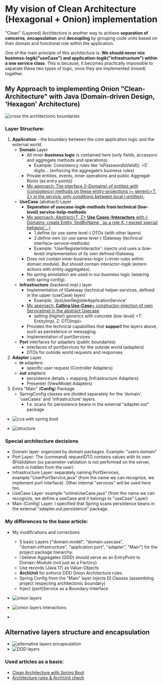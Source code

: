 # My vision of Clean Architecture (Hexagonal + Onion) implementation

"Clean" (Layered) Architecture is another way to achieve <b>separation of concerns</b>, <b>encapsulation</b> and <b>decoupling</b> by grouping code units based on their domain and functional role within the application. 

One of the main principle of this architecture is:
<b>We should never mix business-logik("useCase") and application-logik("infrastructure") within a one service class</b>.
This is because, it becomes practically impossible to separate these two types of logic, once they are implemented (mixed) together.

## My Approach to implementing Onion "Clean-Architecture" with Java (Domain-driven Design, 'Hexagon' Architecture) 
 
![cross the architectonic boundaries](/docs/img/onion1.JPG)


### Layer Structure:
1. <b>Application</b> - the boundary between the core application logic and the external world.
   - <b>Domain</b> Layer
     - All inner-<b>business logic</b> is contained here (only fields, accessors and aggregate methods and operations)
       - Example: Consistency rules like 'isPasswordIsValid(): >5' digits... (enforcing the aggregate’s business rules)
     - Private entities, events, inner operations and public Aggregat-Roots (as entry points)
     - <u>My approach: The interface (I-Domains) of entities with (consistency) methods on these entity-projections (+ generic<T, Z> in the service: only conditions between local i-entities).</u>
   - <b>UseCase</b> (abstract) Layer
     - <b>Separation of usecase-logik-methods from technical (low-level) service-help-methods</b>
     - <u>My approach: Abstract<T, Z> <b>Use Cases</b> (<b>Interactors</b> with I-Domains: create Entity, findByName, 'as a role X, I except special behavior'...)</u>
       - 1.define (or use same level-) DTOs (with other layers)
       - 2.define own (or use same level-) IGateway (technical interface-service-methods) 
       - Example: 'UserRegisterInteractor': injects und uses a (low-level) implementation of its own defined IGateway
     - Does not contain inner-business-logic (=inner rules within domain.module). But should contain interactor-logik (extern actions with entity-aggregates).
     - No spring annotation are used in our business logic (wearing with spring config).
   - <b>Infrastructure</b> (backend impl.) layer
     - Implementation of IGateway (technical helper-services, defined in the upper (useCase) layer)
       - Example: 'JpaUserRegisterApplicationService'
     - <u>My approach: <b>Calling Use-Case</b>+ constructor-injection of own ServiceImpl in the abstract Usecase</u>
       - setting (higher) generics with concrete (low-level) <T: EntityImpl, Z: DTOImpl>
     - Provides the technical capabilities that <b>support</b> the layers above, such as persistence or messaging.
     - Implementation of portServices 
   - <b>Port</b> interfaces for adapters (public boundaries)
     - interfaces of portServices for the outside world (adapters)
     - DTOs for outside world requests and responses
2. <b>Adapter</b> Layer
   - <b>in</b> adapters:
     - specific user request (Controller Adapters)
   - <b>out</b> adapters:
     - persistence details + mapping (Infrastructure Adapters)
     - Presenter (ViewModel Adapters)
3. Extra "Main" (<b>Config</b>) Package
   - SpringConfig classes are divided separately for the 'domain', 'useCases' and 'infrastructure' layers.
     - f.e. scans for persistence beans in the external "adapter.out" package

- ![cca with spring boot](/docs/img/boot-cca.jpg)

- ![structure](/docs/img/onion1Tree.jpg)

### Special architecture decisions
- Domain layer: organized by domain packages. Example: "users.domain"
- Port Layer: The (command) requestDTO contains values with its own @Validation (so parameter-validation is not performed on the server, which is hidden from the user).
- Infrastructure Layer: separately naming PortServices, example:"UserPortService.java" (from the name we can recognize, we implement port interface). Other internal "services" will be used here too.
- UseCase Layer: example "onlineUseCase.java" (from the name we can recognize, we define a useCase and it belongs to "useCase" Layer)
- Main (Config) Layer: I specified that Spring scans persistence beans in the external "adapter.out.persistence" package.

### My differences to the base article:
- My modifications and corrections
    - 5 basic Layers ("domain.model", "domain.usecase", "domain.infrastructure", "application.port", "adapter", "Main") for the project package hierarchy. 
    - I believe Aggregates (DDD) should serve as an EntryPoint to Domain-Module (not just as a Factory)
    - Use records (Java 17) as Value-Objects
    - <b>ArchUnit</b> for enforce DDD Onion Architecture rules.
    - Spring Config from the "Main" layer injects DI Classes (assembling project respecting architectonic boundary)
    - Inject (port)Service as a Boundary-Interface


- ![onion layers](/docs/img/onion3.JPG)
- ![onion layers interactions](/docs/img/onion2.JPG)
- 
## Alternative layers structure and encapsulation

- ![alternative layers encapsulation](/docs/img/other_layers.JPG)
- ![DDD layers](/docs/img/ddd_layers.jpg)

### Used articles as a basis:

- [Clean Architecture with Spring Boot](https://www.baeldung.com/spring-boot-clean-architecture)
- [Architecture rules & ArchUnit check](https://www.jvt.me/posts/2022/01/28/spring-boot-onion-architecture/)

